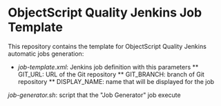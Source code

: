 # ObjectScript Quality Jenkins Job Template

This repository contains the template for ObjectScript Quality Jenkins automatic jobs generation:

* _job-template.xml_: Jenkins job definition with this parameters
** GIT_URL: URL of the Git repository
** GIT_BRANCH: branch of Git repository
** DISPLAY_NAME: name that will be displayed for the job

*job-generator.sh*: script that the "Job Generator" job execute
